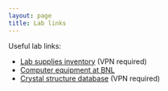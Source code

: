 ```yaml
---
layout: page
title: Lab links
---
```


Useful lab links:
* [Lab supplies inventory](https://inventory.bnl.gov/) (VPN required)
* [Computer equipment at BNL](https://bnlprod.servicenowservices.com/sp?id=hardware)
* [Crystal structure database](https://icsd.fiz-karlsruhe.de/search/basic.xhtml) (VPN required)